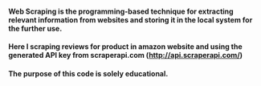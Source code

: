 #### Web Scraping is the programming-based technique for extracting relevant information from websites and storing it in the local system for the further use.
#### Here I scraping reviews for product in amazon website and using the generated API key from scraperapi.com (http://api.scraperapi.com/)
#### The purpose of this code is solely educational.

